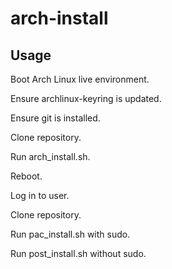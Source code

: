 # arch-install
## Usage
Boot Arch Linux live environment.

Ensure archlinux-keyring is updated.

Ensure git is installed.

Clone repository.

Run arch_install.sh.

Reboot.

Log in to user.

Clone repository.

Run pac_install.sh with sudo.

Run post_install.sh without sudo.
